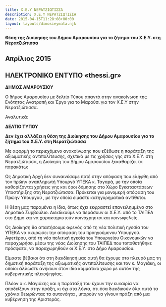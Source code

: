 ```yaml
---
title: Χ.Ε.Υ ΝΕΡΑΤΖΙΩΤΙΣΣΑ
description: Χ.Ε.Υ ΝΕΡΑΤΖΙΩΤΙΣΣΑ
date: 2015-04-15T11:28:08+00:00
layout: layouts/dimosieymata.njk
---
```

**Θέση της Διοίκησης του Δήμου Αμαρουσίου για το ζήτημα του Χ.Ε.Υ. στη Νερατζιώτισσα**
<!-- excerpt -->
## Απρίλιος 2015

## ΗΛΕΚΤΡΟΝΙΚΟ ΕΝΤΥΠΟ «thessi.gr»

**ΔΗΜΟΣ ΑΜΑΡΟΥΣΙΟΥ**

Ο δήμος Αμαρουσίου με δελτίο Τύπου απαντά στην ανακοίνωση της Ενότητας Ανατροπή και Έργο για το Μαρούσι για τον Χ.Ε.Υ στην Νερατζιώτισσα.

Αναλυτικά:

**ΔΕΛΤΙΟ ΤΥΠΟΥ**

**Δεν έχει αλλάξει η θέση της Διοίκησης του Δήμου Αμαρουσίου για το ζήτημα του Χ.Ε.Υ. στη Νερατζιώτισσα**

Με αφορμή το περιεχόμενο ανακοίνωσης που εξέδωσε η παράταξη της αξιωματικής αντιπολίτευσης, σχετικά με τις χρήσεις γης στο Χ.Ε.Υ. στη Νερατζιώτισσα, η Διοίκηση του Δήμου Αμαρουσίου ξεκαθαρίζει τα παρακάτω:

Ως Δημοτική Αρχή δεν συναινέσαμε ποτέ στην απόφαση που ελήφθη από τον πρώην αναπληρωτή Υπουργό ΥΠΕΚΑ κ. Ταγαρά, με την οποία καθορίζονται χρήσεις γης και όροι δόμησης στο Χώρο Εγκαταστάσεων Υποστήριξης στη Νερατζιώτισσα. Πρόκειται για μονομερή απόφαση του Πρώην Υπουργού , με την οποία είμαστε κατηγορηματικά αντίθετοι.

Η θέση μας παραμένει η ίδια, όπως έχει εκφραστεί επανειλημμένα στο Δημοτικό Συμβούλιο. Διεκδικούμε να περάσουν οι Χ.Ε.Υ. από το ΤΑΙΠΕΔ στο Δήμο και να χαρακτηριστούν κοινόχρηστοι και κοινωφελείς.

Ως Διοίκηση θα απαιτήσουμε αφενός από τη νέα πολιτική ηγεσία του ΥΠΕΚΑ να ακυρώσει την απόφαση του προηγούμενου Υπουργού. Αφετέρου, από τη νέα πολιτική ηγεσία του Υπουργείου Οικονομικών να παραχωρήσει μέσω της νέας Διοίκησης του ΤΑΙΠΕΔ που τοποθετήθηκε πρόσφατα, να παραχωρηθούν οι Χ.Ε.Υ. στο Δήμο Αμαρουσίου.

Είμαστε βέβαιοι ότι στη διεκδίκησή μας αυτή θα έχουμε στο πλευρό μας τη δημοτική παράταξη της αξιωματικής αντιπολίτευσης και τον κ. Μαγιάκη, οι οποίοι άλλωστε ανήκουν στον ίδιο κομματικό χώρο με αυτόν της κυβερνητικής πλειοψηφίας.

Πλέον ο κ. Μαγιάκης και η παράταξή του έχουν την ευκαιρία να αποδείξουν στην πράξη, κι όχι στα λόγια, ότι όσα διεκδικούν όλα αυτά τα χρόνια θεωρώντας τα αυτονόητα , μπορούν να γίνουν πράξη από μια κυβέρνηση της Αριστεράς.
